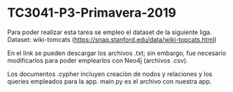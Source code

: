 # TC3041-P3-Primavera-2019
Para poder realizar esta tarea se empleo el dataset de la siguiente liga.
Dataset: wiki-tomcats (https://snap.stanford.edu/data/wiki-topcats.html)

En el link se pueden descargar los archivos .txt; sin embargo, fue necesario modificarlos para poder emplearlos con Neo4j (archivos .csv).

Los documentos .cypher incluyen creaciòn de nodos y relaciones y los queries empleados para la app.
main.py es el archivo con nuestra app.
